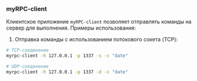 ### myRPC-client

Клиентское приложение `myRPC-client` позволяет отправлять команды на сервер для выполнения. Примеры использования:

1. Отправка команды с использованием потокового сокета (TCP):
```sh
# TCP-соединение
myrpc-client -h 127.0.0.1 -p 1337 -s -c "date"

# UDP-соединение
myrpc-client -h 127.0.0.1 -p 1337 -d -c "date"
```
